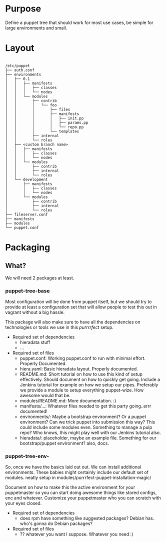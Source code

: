 # Purpose

Define a puppet tree that should work for most use cases,
be simple for large environments and small.

# Layout

```

/etc/puppet
├── auth.conf
├── environments
│   ├── 0.1
│   │   ├── manifests
│   │   │   ├── classes
│   │   │   └── nodes
│   │   └── modules
│   │       ├── contrib
│   │       │   └── foo
│   │       │       ├── files
│   │       │       ├── manifests
│   │       │       │   ├── init.pp
│   │       │       │   ├── params.pp
│   │       │       │   └── repo.pp
│   │       │       └── templates
│   │       ├── internal
│   │       └── roles
│   ├── <custom branch name>
│   │   ├── manifests
│   │   │   ├── classes
│   │   │   └── nodes
│   │   └── modules
│   │       ├── contrib
│   │       ├── internal
│   │       └── roles
│   └── development
│       ├── manifests
│       │   ├── classes
│       │   └── nodes
│       └── modules
│           ├── contrib
│           ├── internal
│           └── roles
├── fileserver.conf
├── manifests
├── modules
└── puppet.conf

```

# Packaging

## What?

We will need 2 packages at least.

### puppet-tree-base

Most configuration will be done from puppet itself, but we should try
to provide at least a configuration set that will allow people to test
this out in vagrant without a big hassle.

This package will also make sure to have all the dependencies on
technologies or tools we use in this _*purrrrfect*_ setup.

* Required set of dependencies
  * hieradata stuff
  * ...
* Required set of files
  * puppet.conf:
      Working puppet.conf to run with minimal effort. Properly Documented.
  * hiera.yaml:
      Basic hieradata layout.  Properly documented.
  * README.md:
      Short tutorial on how to use this kind of setup effectively.
      Should document on how to quickly get going.
      Include a Jenkins tutorial for example on how we setup our pipes.
      Preferably we provide a module to setup everything puppet-wize. How
      awesome would that be.
   * modules/README.md:
      More documentation. :)
   * manifests/...:
      Whatever files needed to get this party going..errr documented!
   * environments/:
      Maybe a bootstrap environment? Or a puppet environment?
      Can we trick puppet into submission this way?
      This could include some modules even. Something to manage a pulp repo?
      Who knows, this might play well with our Jenkins tutorial also.
  * hieradata/:
      placeholder, maybe an example file. Something for our bootstrap/puppet
      environment? also, docs.


### puppet-tree-env-<name>

So, once we have the basics laid out out. We can install additional
environments. These babies might certainly include our default set of modules. neatly setup in modules/purrrfect-puppet-installation-magic/<our-modules>

Document on how to make this the active environment for your puppetmaster
so you can start doing awesome things like stored configs, enc and whatever.
Customize your puppetmaster who you can scratch with your eyes closed.

* Required set of dependencies
  * does rpm have something like suggested packages? Debian has.
    who's gonna do Debian packages?
* Required set of files
  * ?? whatever you want I suppose. Whatever you need :)
